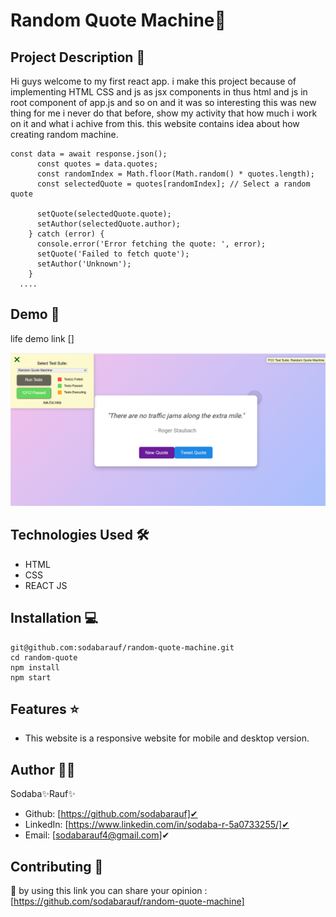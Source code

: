 # Random Quote Machine🚀

## Project Description 📝

Hi guys welcome to my first react app. i make this project because of implementing HTML CSS and js as jsx components in thus html and js in root component of app.js and so on and it was so interesting this was new thing for me i never do that before, show my activity that how much i work on it and what i achive from this.
this website contains idea about how creating random machine.

```REACT
const data = await response.json();
      const quotes = data.quotes;
      const randomIndex = Math.floor(Math.random() * quotes.length);
      const selectedQuote = quotes[randomIndex]; // Select a random quote

      setQuote(selectedQuote.quote);
      setAuthor(selectedQuote.author);
    } catch (error) {
      console.error('Error fetching the quote: ', error);
      setQuote('Failed to fetch quote');
      setAuthor('Unknown');
    }
  ....
```

## Demo 📸
life demo link []

![screenshot](./assets/new%20capture.jpg)

## Technologies Used 🛠️
- HTML
- CSS
- REACT JS

## Installation 💻

```clone
git@github.com:sodabarauf/random-quote-machine.git
cd random-quote
npm install
npm start
```
## Features ⭐
- This website is a responsive website for mobile and desktop version. 

## Author 👩‍💼
Sodaba✨Rauf✨
- Github: [https://github.com/sodabarauf]✔
- LinkedIn: [https://www.linkedin.com/in/sodaba-r-5a0733255/]✔
- Email: [sodabarauf4@gmail.com]✔

## Contributing 🤝
🎇 by using this link you can share your opinion : [https://github.com/sodabarauf/random-quote-machine]
